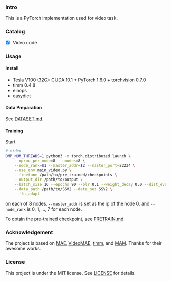 ### Intro

This is a PyTorch implementation used for video task. 

### Catalog

- [x] Video code

### Usage

#### Install
* Tesla V100 (32G): CUDA 10.1 + PyTorch 1.6.0 + torchvision 0.7.0
* timm 0.4.8
* einops
* easydict

#### Data Preparation
See [DATASET.md](DATASET.md).

#### Training
Start
```bash
# video
OMP_NUM_THREADS=1 python3 -m torch.distributed.launch \
    --nproc_per_node=8 --nnodes=8 \
    --node_rank=$1 --master_addr=$2 --master_port=22234 \
    --use_env main_video.py \
    --finetune /path/to/pre_trained/checkpoints \
    --output_dir /path/to/output \
    --batch_size 16 --epochs 90 --blr 0.1 --weight_decay 0.0 --dist_eval \
    --data_path /path/to/SSV2 --data_set SSV2 \
    --ffn_adapt
```
on each of 8 nodes. `--master_addr` is set as the ip of the node 0. and `--node_rank` is 0, 1, ..., 7 for each node.



To obtain the pre-trained checkpoint, see [PRETRAIN.md](PRETRAIN.md).
### Acknowledgement

The project is based on [MAE](https://github.com/facebookresearch/mae), [VideoMAE](https://github.com/MCG-NJU/VideoMAE), [timm](https://github.com/rwightman/pytorch-image-models), and [MAM](https://github.com/jxhe/unify-parameter-efficient-tuning).
Thanks for their awesome works.


### License

This project is under the MIT license. See [LICENSE](LICENSE) for details.
